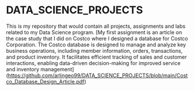 # DATA_SCIENCE_PROJECTS
This is my repository that would contain all projects, assignments and labs related to my Data Science program.
[My first assignment is an article on the case study that I did on Costco where I designed a database for Costco Corporation. The Costco database is designed to manage and analyze key business operations, including member information, orders, transactions, and product inventory. It facilitates efficient tracking of sales and customer interactions, enabling data-driven decision-making for improved service and inventory management] (https://github.com/arlingeo99/DATA_SCIENCE_PROJECTS/blob/main/Costco_Database_Design_Article.pdf)
